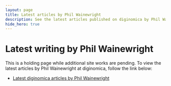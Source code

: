 ```yaml
---
layout: page
title: Latest articles by Phil Wainewright
description: See the latest articles published on diginomica by Phil Wainewright
hide_hero: true
---
```


# Latest writing by Phil Wainewright

This is a holding page while additional site works are pending. To view the latest articles by Phil Wainewright at diginomica, follow the link below: 

+ [Latest diginomica articles by Phil Wainewright](https://diginomica.com/author/pwainewright)
